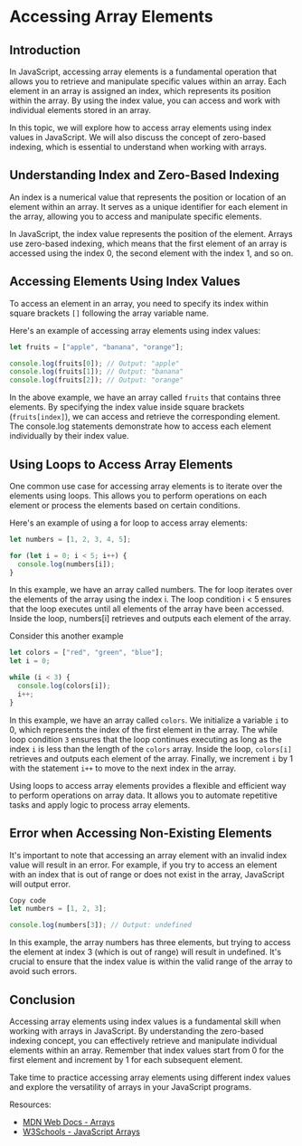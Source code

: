# Accessing Array Elements

## Introduction

In JavaScript, accessing array elements is a fundamental operation that allows you to retrieve and manipulate specific values within an array. Each element in an array is assigned an index, which represents its position within the array. By using the index value, you can access and work with individual elements stored in an array.

In this topic, we will explore how to access array elements using index values in JavaScript. We will also discuss the concept of zero-based indexing, which is essential to understand when working with arrays.

## Understanding Index and Zero-Based Indexing

An index is a numerical value that represents the position or location of an element within an array. It serves as a unique identifier for each element in the array, allowing you to access and manipulate specific elements.

In JavaScript, the index value represents the position of the element. Arrays use zero-based indexing, which means that the first element of an array is accessed using the index 0, the second element with the index 1, and so on.

## Accessing Elements Using Index Values

To access an element in an array, you need to specify its index within square brackets `[]` following the array variable name.

Here's an example of accessing array elements using index values:

```javascript
let fruits = ["apple", "banana", "orange"];

console.log(fruits[0]); // Output: "apple"
console.log(fruits[1]); // Output: "banana"
console.log(fruits[2]); // Output: "orange"
```

In the above example, we have an array called `fruits` that contains three elements. By specifying the index value inside square brackets (`fruits[index]`), we can access and retrieve the corresponding element. The console.log statements demonstrate how to access each element individually by their index value.

## Using Loops to Access Array Elements

One common use case for accessing array elements is to iterate over the elements using loops. This allows you to perform operations on each element or process the elements based on certain conditions.

Here's an example of using a for loop to access array elements:

```javascript
let numbers = [1, 2, 3, 4, 5];

for (let i = 0; i < 5; i++) {
  console.log(numbers[i]);
}
```
In this example, we have an array called numbers. The for loop iterates over the elements of the array using the index i. The loop condition i < 5 ensures that the loop executes until all elements of the array have been accessed. Inside the loop, numbers[i] retrieves and outputs each element of the array.

Consider this another example

```javascript
let colors = ["red", "green", "blue"];
let i = 0;

while (i < 3) {
  console.log(colors[i]);
  i++;
}
```

In this example, we have an array called `colors`. We initialize a variable `i` to 0, which represents the index of the first element in the array. The while loop condition `3` ensures that the loop continues executing as long as the index `i` is less than the length of the `colors` array. Inside the loop, `colors[i]` retrieves and outputs each element of the array. Finally, we increment `i` by 1 with the statement `i++` to move to the next index in the array.

Using loops to access array elements provides a flexible and efficient way to perform operations on array data. It allows you to automate repetitive tasks and apply logic to process array elements.

## Error when Accessing Non-Existing Elements

It's important to note that accessing an array element with an invalid index value will result in an error. For example, if you try to access an element with an index that is out of range or does not exist in the array, JavaScript will output error.

```javascript
Copy code
let numbers = [1, 2, 3];

console.log(numbers[3]); // Output: undefined
```
In this example, the array numbers has three elements, but trying to access the element at index 3 (which is out of range) will result in undefined. It's crucial to ensure that the index value is within the valid range of the array to avoid such errors.

## Conclusion

Accessing array elements using index values is a fundamental skill when working with arrays in JavaScript. By understanding the zero-based indexing concept, you can effectively retrieve and manipulate individual elements within an array. Remember that index values start from 0 for the first element and increment by 1 for each subsequent element.

Take time to practice accessing array elements using different index values and explore the versatility of arrays in your JavaScript programs.

Resources:
- [MDN Web Docs - Arrays](https://developer.mozilla.org/en-US/docs/Web/JavaScript/Reference/Global_Objects/Array)
- [W3Schools - JavaScript Arrays](https://www.w3schools.com/js/js_arrays.asp)